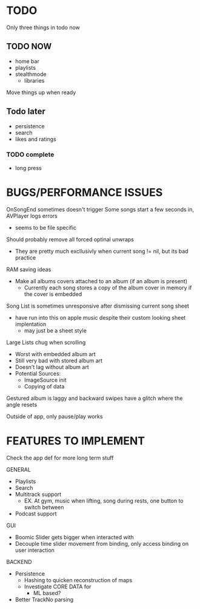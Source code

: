 #  TODO

Only three things in todo now
## TODO NOW
- home bar
- playlists
- stealthmode
    - libraries

Move things up when ready
## Todo later
- persistence
- search
- likes and ratings


### TODO complete
- long press



#  BUGS/PERFORMANCE ISSUES

OnSongEnd sometimes doesn't trigger
Some songs start a few seconds in, AVPlayer logs errors
- seems to be file specific 


Should probably remove all forced optinal unwraps
- They are pretty much excllusivly when current song != nil, but its bad practice


RAM saving ideas
- Make all albums covers attached to an album (if an album is present)
    - Currently each song stores a copy of the album cover in memory if the cover is embedded


Song List is sometimes unresponsive after dismissing current song sheet
- have run into this on apple music despite their custom looking sheet implentation
     - may just be a sheet style


Large Lists chug when scrolling
- Worst with embedded album art
- Still very bad with stored album art
- Doesn't lag without album art
- Potential Sources:
    - ImageSource init
    - Copying of data 
 
    
Gestured album is laggy and backward swipes have a glitch where the angle resets


Outside of app, only pause/play works



#  FEATURES TO IMPLEMENT
Check the app def for more long term stuff


GENERAL
- Playlists
- Search
- Multitrack support
    - EX. At gym, music when lifting, song during rests, one button to switch between
- Podcast support


GUI
- Boomic Slider gets bigger when interacted with
- Decouple time slider movement from binding, only access binding on user interaction 


BACKEND
- Persistence
    - Hashing to quicken reconstruction of maps
    - Investigate CORE DATA for 
        - ML based?
- Better TrackNo parsing
    

